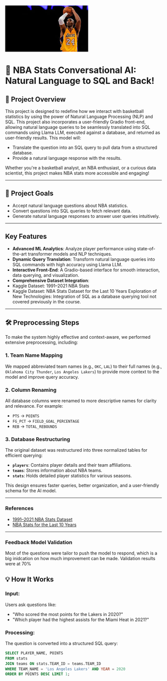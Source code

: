 ![Alt text](download.jpg)
# 🏀 NBA Stats Conversational AI: Natural Language to SQL and Back!

## 🌟 Project Overview
This project is designed to redefine how we interact with basketball statistics by using the power of Natural Language Processing (NLP) and SQL. This project also incorporates a user-friendly Gradio front-end, allowing natural language queries to be seamlessly translated into SQL commands using Llama LLM, executed against a database, and returned as user-friendly results. 
This model will:
- Translate the question into an SQL query to pull data from a structured database.
- Provide a natural language response with the results.

Whether you're a basketball analyst, an NBA enthusiast, or a curious data scientist, this project makes NBA stats more accessible and engaging!

---

## 🎯 Project Goals
- Accept natural language questions about NBA statistics.
- Convert questions into SQL queries to fetch relevant data.
- Generate natural language responses to answer user queries intuitively.

---

## Key Features
- **Advanced ML Analytics**: Analyze player performance using state-of-the-art transformer models and NLP techniques.
- **Dynamic Query Translation**: Transform natural language queries into SQL commands with high accuracy using Llama LLM.
- **Interactive Front-End**: A Gradio-based interface for smooth interaction, data querying, and visualization.
- **Comprehensive Dataset Integration**:
-  Kaggle Dataset: 1991–2021 NBA Stats
-  Kaggle Dataset: NBA Stats Dataset for the Last 10 Years
Exploration of New Technologies: Integration of SQL as a database querying tool not covered previously in the course.

---

## 🛠️ Preprocessing Steps
To make the system highly effective and context-aware, we performed extensive preprocessing, including:

### 1. Team Name Mapping
We mapped abbreviated team names (e.g., `OKC`, `LAL`) to their full names (e.g., `Oklahoma City Thunder`, `Los Angeles Lakers`) to provide more context to the model and improve query accuracy.

### 2. Column Renaming
All database columns were renamed to more descriptive names for clarity and relevance. For example:
- `PTS` → `POINTS`
- `FG_PCT` → `FIELD_GOAL_PERCENTAGE`
- `REB` → `TOTAL_REBOUNDS`

### 3. Database Restructuring
The original dataset was restructured into three normalized tables for efficient querying:
- **`players`**: Contains player details and their team affiliations.
- **`teams`**: Stores information about NBA teams.
- **`stats`**: Holds detailed player statistics for various seasons.

This design ensures faster queries, better organization, and a user-friendly schema for the AI model.

---

### **References**
- [1991–2021 NBA Stats Dataset](https://www.kaggle.com/datasets)
- [NBA Stats for the Last 10 Years](https://www.kaggle.com/datasets)

___

### **Feedback Model Validation**
Most of the questions were tailor to push the model to respond, which is a big inidcation on how much improvement can be made. Validation results were at 70%

## 💡 How It Works
### **Input:**
Users ask questions like:
- "Who scored the most points for the Lakers in 2020?"
- "Which player had the highest assists for the Miami Heat in 2021?"

### **Processing:**
The question is converted into a structured SQL query:
```sql
SELECT PLAYER_NAME, POINTS 
FROM stats 
JOIN teams ON stats.TEAM_ID = teams.TEAM_ID 
WHERE TEAM_NAME = 'Los Angeles Lakers' AND YEAR = 2020 
ORDER BY POINTS DESC LIMIT 1;

